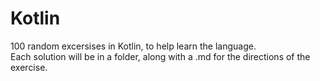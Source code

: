 # Kotlin  
  
100 random excersises in Kotlin, to help learn the language.  
Each solution will be in a folder, along with a .md for the directions of the exercise.
